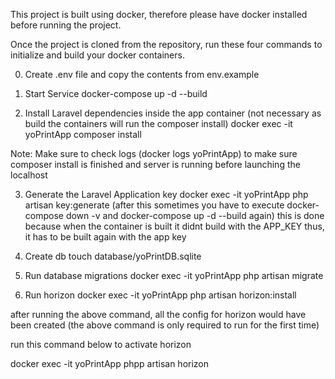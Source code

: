 This project is built using docker, therefore please have docker installed before running the project. 

Once the project is cloned from the repository, run these four commands to initialize and build your docker containers. 

0) Create .env file and copy the contents from env.example

1) Start Service 
docker-compose up -d --build

2) Install Laravel dependencies inside the app container (not necessary as build the containers will run the composer install)
docker exec -it yoPrintApp composer install

Note: Make sure to check logs (docker logs yoPrintApp) to make sure composer install is finished and server is running before launching the localhost

3) Generate the Laravel Application key 
docker exec -it yoPrintApp php artisan key:generate
(after this sometimes you have to execute docker-compose down -v and docker-compose up -d --build again)
this is done because when the container is built it didnt build with the APP_KEY thus, it has to be built again with the app key

4) Create db 
touch database/yoPrintDB.sqlite

5) Run database migrations 
docker exec -it yoPrintApp php artisan migrate

6) Run horizon 
docker exec -it yoPrintApp php artisan horizon:install 

after running the above command, all the config for horizon would have been created (the above command is only required to run for the first time)

run this command below to activate horizon 

docker exec -it yoPrintApp phpp artisan horizon